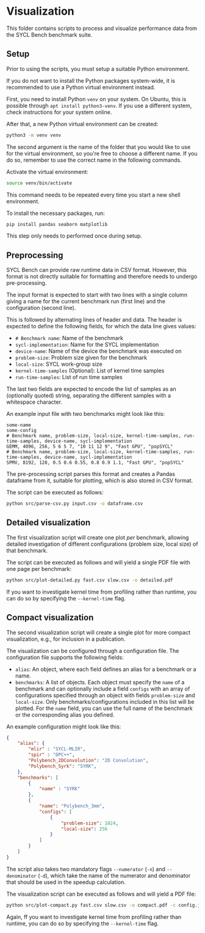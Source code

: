 # Visualization

This folder contains scripts to process and visualize performance data from 
the SYCL Bench benchmark suite.

## Setup

Prior to using the scripts, you must setup a suitable Python environment.

If you do not want to install the Python packages system-wide, it is 
recommended to use a Python virtual environment instead. 

First, you need to install Python `venv` on your system. On Ubuntu, this 
is possible through `apt install python3-venv`. If you use a different system,
check instructions for your system online. 

After that, a new Python virtual environment can be created:
```bash
python3 -m venv venv
```

The second argument is the name of the folder that you would like to use for
the virtual environment, so you're free to choose a different name. If you do 
so, remember to use the correct name in the following commands.

Activate the virtual environment:
```bash
source venv/bin/activate
```

This command needs to be repeated every time you start a new shell environment.


To install the necessary packages, run: 
```bash
pip install pandas seaborn matplotlib
```

This step only needs to performed once during setup. 


## Preprocessing

SYCL Bench can provide raw runtime data in CSV format. However, this format is
not directly suitable for formatting and therefore needs to undergo
pre-processing. 

The input format is expected to start with two lines with a single column
giving a name for the current benchmark run (first line) and the configuration
(second line).

This is followed by alternating lines of header and data. The header is
expected to define the following fields, for which the data line gives values:

* `# Benchmark name`: Name of the benchmark
* `sycl-implementation`: Name for the SYCL implementation
* `device-name`: Name of the device the benchmark was executed on
* `problem-size`: Problem size given for the benchmark
* `local-size`: SYCL work-group size
* `kernel-time-samples` (Optional): List of kernel time samples
* `run-time-samples`: List of run time samples

The last two fields are expected to encode the list of samples as an
(optionally quoted) string, separating the different samples with a
whitespace character.

An example input file with two benchmarks might look like this:
```
some-name
some-config
# Benchmark name, problem-size, local-size, kernel-time-samples, run-time-samples, device-name, sycl-implementation
GEMM, 4096, 256, 5 6 5 7, "10 11 12 9", "Fast GPU", "popSYCL"
# Benchmark name, problem-size, local-size, kernel-time-samples, run-time-samples, device-name, sycl-implementation
SPMV, 8192, 128, 0.5 0.6 0.55, 0.8 0.9 1.1, "Fast GPU", "popSYCL"
```

The pre-processing script parses this format and creates a Pandas dataframe 
from it, suitable for plotting, which is also stored in CSV format.

The script can be executed as follows:

```bash
python src/parse-csv.py input.csv -o dataframe.csv
```

## Detailed visualization

The first visualization script will create one plot *per* benchmark,
allowing detailed investigation of different configurations (problem size, 
local size) of that benchmark. 

The script can be executed as follows and will yield a single PDF file with
one page per benchmark: 

```bash
python src/plot-detailed.py fast.csv slow.csv -o detailed.pdf
```

If you want to investigate kernel time from profiling rather than runtime, you
can do so by specifying the `--kernel-time` flag.


## Compact visualization

The second visualization script will create a single plot for more compact
visualization, e.g., for inclusion in a publication.

The visualization can be configured through a configuration file. The
configuration file supports the following fields:

* `alias`: An object, where each field defines an alias for a benchmark or
a name. 
* `benchmarks`: A list of objects. Each object must specify the `name` of a
benchmark and can optionally include a field `configs` with an array of 
configurations specified through an object with fields `problem-size` and
`local-size`. Only benchmarks/configurations included in this list will be 
plotted. For the `name` field, you can use the full name of the benchmark or
the corresponding alias you defined. 

An example configuration might look like this:

```json
{
    "alias": {
        "mlir" : "SYCL-MLIR",
        "spir" : "DPC++",
        "Polybench_2DConvolution": "2D Convolution",
        "Polybench_Syrk": "SYRK",
    },
    "benchmarks": [
        {
            "name" : "SYRK"
        },
        {
            "name": "Polybench_3mm",
            "configs": [
                {
                    "problem-size": 1024,
                    "local-size": 256
                }
            ]
        }
    ]
}
```

The script also takes two mandatory flags `--numerator` (`-n`) and
`--denominator` (`-d`), which take the name of the numerator and denominator
that should be used in the speedup calculation.

The visualization script can be executed as follows and will yield a PDF file:
```bash
python src/plot-compact.py fast.csv slow.csv -o compact.pdf -c config.json -n "slow-compiler" -d "fast-compiler"
```

Again, ff you want to investigate kernel time from profiling rather than
runtime, you can do so by specifying the `--kernel-time` flag.
